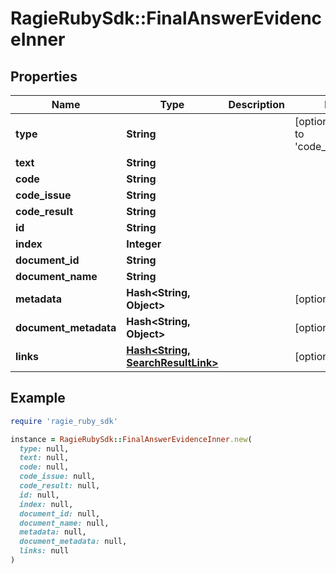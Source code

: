 # RagieRubySdk::FinalAnswerEvidenceInner

## Properties

| Name | Type | Description | Notes |
| ---- | ---- | ----------- | ----- |
| **type** | **String** |  | [optional][default to &#39;code_interpreter&#39;] |
| **text** | **String** |  |  |
| **code** | **String** |  |  |
| **code_issue** | **String** |  |  |
| **code_result** | **String** |  |  |
| **id** | **String** |  |  |
| **index** | **Integer** |  |  |
| **document_id** | **String** |  |  |
| **document_name** | **String** |  |  |
| **metadata** | **Hash&lt;String, Object&gt;** |  | [optional] |
| **document_metadata** | **Hash&lt;String, Object&gt;** |  | [optional] |
| **links** | [**Hash&lt;String, SearchResultLink&gt;**](SearchResultLink.md) |  | [optional] |

## Example

```ruby
require 'ragie_ruby_sdk'

instance = RagieRubySdk::FinalAnswerEvidenceInner.new(
  type: null,
  text: null,
  code: null,
  code_issue: null,
  code_result: null,
  id: null,
  index: null,
  document_id: null,
  document_name: null,
  metadata: null,
  document_metadata: null,
  links: null
)
```

